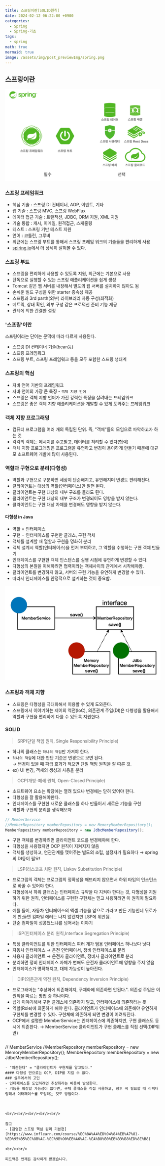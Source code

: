 ```yaml
---
title: 스프링이란(SOLID원칙)
date: 2024-02-12 06:22:00 +0900
categories:
  - Spring
  - Spring-기초
tags:
  - spring
math: true
mermaid: true
image: /assets/img/post_previewImg/spring.png
---
```


## 스프링이란

![alt](/assets/img/post_img/spring/spring.jpeg)

### 스프링 프레임워크 	
* 핵심 기술 : 스프링 DI 컨테이너, AOP, 이벤트, 기타
* 웹 기술 : 스프링 MVC, 스프링 WebFlux
* 데이터 접근 기술 : 트랜잭션, JDBC, ORM 지원, XML 지원
* 기술 통합 : 캐시, 이메일, 원격접근, 스케줄링
* 테스트 : 스프링 기반 테스트 지원
* 언어 : 코틀린, 그루비
* 최근에는 스프링 부트를 통해서 스프링 프레임 워크의 기술들을 편리하게 사용
* [spiring.io](https://spring.io/)에서 더 상세히 살펴볼 수 있다.


### 스프링 부트
- 스프링을 편리하게 사용할 수 있도록 지원, 최근에는 기본으로 사용
- 단독으로 실행할 수 있는 스프링 애플리케이션을 쉽게 생성
- Tomcat 같은 웹 서버를 내장해서 별도의 웹 서버를 설치하지 않아도 됨
- 손쉬운 빌드 구성을 위한 starter 종속성 제공
- 스프링과 3rd parth(외부) 라이브러리 자동 구성(최적화)
- 메트릭, 상태 확인, 외부 구성 같은 프로덕션 준비 기능 제공
- 관례에 의한 간결한 설정


### '스프링'이란
스프링이라는 단어는 문맥에 따라 다르게 사용된다.
- 스프링 DI 컨테이너 기술(bean등)
- 스프링 프레임워크
- 스프링 부트, 스프링 프레임워크 등을 모두 포함한 스프링 생태계


### 스프링의 핵심 
- 자바 언어 기반의 프레임워크
- 자바 언어의 가장 큰 특징 - `객체 지향 언어`
- 스프링은 객체 지향 언어가 가진 강력한 특징을 살려내는 프레임워크
- 스프링은 좋은 객체 지향 애플리케이션을 개발할 수 있게 도와주는 프레임워크

### 객체 지향 프로그래밍
- 컴퓨터 프로그램을 여러 개의 독립된 단위. 즉, "객체"들의 모임으로 파악하고자 하는 것
- 각각의 객체는 메시지를 주고받고, 데이터를 처리할 수 있다(협력)
- 객체 지향 프로그래밍은 프로그램을 유연하고 변경이 용이하게 만들기 때문에 대규모 소프트웨어 개발에 많이 사용된다.

### 역할과 구현으로 분리(다형성)
- 역할과 구현으로 구분하면 세상이 단순해지고, 유연해지며 변경도 편리해진다.
- 클라이언트는 대상의 역할(인터페이스)만 알면 된다.
- 클라이언트는 구현 대상의 내부 구조를 몰라도 된다.
- 클라이언트는 구현 대상의 내부 구조가 변경되어도 영향을 받지 않는다.
- 클라이언트는 구현 대상 자체를 변경해도 영향을 받지 않는다.


#### 다형성 in Java
- 역할 = 인터페이스
- 구현 = 인터페이스를 구현한 클래스, 구현 객체
- 객체를 설계할 때 열할과 구현을 명화히 분리
- 객체 설계시 역할(인터페이스)을 먼저 부여하고, 그 역할을 수행하는 구현 객체 만들기
- 인터페이스를 구현한 객체 인스턴스를 실행 시점에 유연하게 변경할 수 있다.
- 다형성의 본질을 이해하려면 협력이라는 객체사이의 관계에서 시작해야함.
- 클라이언트를 변경하지 않고, 서버의 구현 기능을 유연하게 변경할 수 있다.
- 따라서 인터페이스를 안정적으로 설계하는 것이 중요함.

![alt](/assets/img/post_img/spring/다형성.jpeg)

### 스프링과 객체 지향
- 스프링은 다형성을 극대화해서 이용할 수 있게 도와준다.
- 스프링에서 이야기하는 제어의 역전(IoC), 의존관계 주입(DI)은 다형성을 활용해서 역할과 구현을 편리하게 다룰 수 있도록 지원한다.

### SOLID
>SRP(단일 책임 원칙, Single Responsibility Principle)

- 하나의 클래스는 `하나의 책임`만 가져야 한다.
- `하나의 책임`에 대한 판단 기준은 변경으로 보면 된다. <br>→ 변경이 있을 때 파급 효과가 적으면 단일 책임 원칙을 잘 따른 것.
- ex) UI 변경, 객체의 생성과 사용을 분리

>OCP(개방-폐쇄 원칙, Open-Closed Principle)

- 소프트웨어 요소는 확장에는 열려 있으나 변경에는 닫혀 있어야 한다.
- 다형성을 잘 활용해야한다.
- 인터페이스를 구현한 새로운 클래스를 하나 만들어서 새로운 기능을 구현
- 역할과 구현의 분리를 생각해보자
```java
// MemberService
//MemberRepository memberRepository = new MemoryMemberRepository();
MemberRepository memberRepository = new JdbcMemberRepository();
```
- 구현 객체를 변경하려면 클라이언트 코드를 변경해야해 한다.
- 다형성을 사용했지만 OCP 원칙이 지켜지지 않음  
- 객체를 생성하고, 연관관계를 맺어주는 별도의 조립, 설정자가 필요하다
	  → spring의 DI등이 필요!

> LSP(리스코프 치환 원칙, Liskov Substitution Principle)

- 프로그램의 객체는 프로그램의 정확성을 깨뜨리지 않으면서 하위 타입의 인스턴스로 바꿀 수 있어야 한다.
- 다형성에서 하위 클래스는 인터페이스 규약을 다 지켜야 한다는 것, 다형성을 지원하기 위한 원칙, 인터페이스를 구현한 구현체는 믿고 사용하려면 이 원칙이 필요하다.
- 예를 들어, 자동차 인터페이스의 엑셀 기능을 앞으로 가라고 만든 기능인데 뒤로가게 만;들면 컴파일 에러는 나지 않겠지만 LSP에 위반됨.
- 단순 컴파일이 성공했느냐를 넘어서는 이야기

> ISP(인터페이스 분리 원칙,Interface Segregation Principle)

- 특정 클라이언트를 위한 인터페이스 여러 개가 범용 인터페이스 하나보다 낫다
- 자동차 인터페이스 → 운전 인터페이서, 정비 인터페이스로 분리
- 사용자 클라이언트 → 운전자 클라이언트, 정비사 클라이언트로 분리
- 분리하면 정비 인터페이스 자체가 변해도 운전자 클라이언트에 영향을 주지 않음
- 인터페이스가 명확해지고, 대체 가능성이 높아진다.

> DIP(의존관계 역전 원칙, Dependency Inversion Principle)

- 프로그래머는 "추상화에 의존해야지, 구체화에 의존하면 안된다.". 의존성 주입은 이 원칙을 따르는 방법 중 하나이다.
- 쉽게 이야기해서 구현 클래스에 의존하지 말고, 인터페이스에 의존하라는 뜻
- 역할(Role)에 의존하게 해야 한다. 클라이언트가 인터페이스에 의존해야 유연하게 구현체를 변경할 수 있다. 구현체에 의존하게 되면 변경이 어려워진다.
- OCP에서 설명한 MemberService는 인터페이스에 의존하지만, 구현 클래스도 동시에 의존한다. → MemberService 클라이언트가 구현 클래스를 직접 선택(DIP위반)
	```java
// MemberService
//MemberRepository memberRepository = new MemoryMemberRepository();
MemberRepository memberRepository = new JdbcMemberRepository();
```
- "의존한다" = "클라이언트가 구현체를 알고있다."
#### 다형성 만으로는 OCP, DIP를 지킬 수 없다.
### 실무에서의 고민
- 인터페이스를 도입하려면 추상화라는 비용이 발생한다.
- 기능을 확장할 가능성이 없다면, 구체 클래스를 직접 사용하고, 향후 꼭 필요할 때 리팩터링해서 이터페이스를 도입하는 것도 방법이다.



<br/><br/><br/><br/><br/>

참고
- [김영한 스프링 핵심 원리 기본편](https://www.inflearn.com/course/%EC%8A%A4%ED%94%84%EB%A7%81-%ED%95%B5%EC%8B%AC-%EC%9B%90%EB%A6%AC-%EA%B8%B0%EB%B3%B8%ED%8E%B8)

<br/><br/>

피드백은 언제든 감사하게 받겠습니다.

